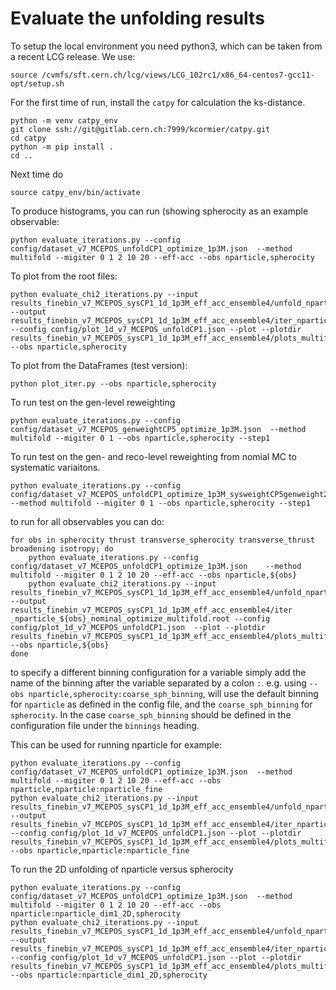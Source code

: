# Evaluate the unfolding results

To setup the local environment you need python3, which can be taken from a recent LCG release. We use:
```
source /cvmfs/sft.cern.ch/lcg/views/LCG_102rc1/x86_64-centos7-gcc11-opt/setup.sh
```
For the first time of run, install the `catpy` for calculation the ks-distance.
```
python -m venv catpy_env
git clone ssh://git@gitlab.cern.ch:7999/kcormier/catpy.git
cd catpy
python -m pip install .
cd ..
```
Next time do
```
source catpy_env/bin/activate
```
To produce histograms, you can run (showing spherocity as an example observable:
```
python evaluate_iterations.py --config config/dataset_v7_MCEPOS_unfoldCP1_optimize_1p3M.json  --method multifold --migiter 0 1 2 10 20 --eff-acc --obs nparticle,spherocity
```
To plot from the root files:
```
python evaluate_chi2_iterations.py --input results_finebin_v7_MCEPOS_sysCP1_1d_1p3M_eff_acc_ensemble4/unfold_nparticle_spherocity_nominal_optimize_multifold.root --output results_finebin_v7_MCEPOS_sysCP1_1d_1p3M_eff_acc_ensemble4/iter_nparticle_spherocity_nominal_optimize_multifold.root --config config/plot_1d_v7_MCEPOS_unfoldCP1.json --plot --plotdir results_finebin_v7_MCEPOS_sysCP1_1d_1p3M_eff_acc_ensemble4/plots_multifold/ --obs nparticle,spherocity
```
To plot from the DataFrames (test version):
```
python plot_iter.py --obs nparticle,spherocity
```
To run test on the gen-level reweighting
```
python evaluate_iterations.py --config config/dataset_v7_MCEPOS_genweightCP5_optimize_1p3M.json  --method multifold --migiter 0 1 --obs nparticle,spherocity --step1
```
To run test on the gen- and reco-level reweighting from nomial MC to systematic variaitons.
```
python evaluate_iterations.py --config config/dataset_v7_MCEPOS_unfoldCP1_optimize_1p3M_sysweightCP5genweight2EPOS.json  --method multifold --migiter 0 1 --obs nparticle,spherocity --step1
```

to run for all observables you can do:

```
for obs in spherocity thrust transverse_spherocity transverse_thrust broadening isotropy; do
    python evaluate_iterations.py --config config/dataset_v7_MCEPOS_unfoldCP1_optimize_1p3M.json    --method multifold --migiter 0 1 2 10 20 --eff-acc --obs nparticle,${obs}
    python evaluate_chi2_iterations.py --input results_finebin_v7_MCEPOS_sysCP1_1d_1p3M_eff_acc_ensemble4/unfold_nparticle_${obs}_nominal_optimize_multifold.root --output results_finebin_v7_MCEPOS_sysCP1_1d_1p3M_eff_acc_ensemble4/iter    _nparticle_${obs}_nominal_optimize_multifold.root --config config/plot_1d_v7_MCEPOS_unfoldCP1.json  --plot --plotdir results_finebin_v7_MCEPOS_sysCP1_1d_1p3M_eff_acc_ensemble4/plots_multifold/ --obs nparticle,${obs}
done
```

to specify a different binning configuration for a variable simply add the name of the binning after the variable separated by a colon `:`. e.g. using `--obs nparticle,spherocity:coarse_sph_binning`, will use the default binning for `nparticle` as defined in the config file, and the `coarse_sph_binning` for `spherocity`. In the case `coarse_sph_binning` should be defined in the configuration file under the `binnings` heading.

This can be used for running nparticle for example:


```
python evaluate_iterations.py --config config/dataset_v7_MCEPOS_unfoldCP1_optimize_1p3M.json  --method multifold --migiter 0 1 2 10 20 --eff-acc --obs nparticle,nparticle:nparticle_fine
python evaluate_chi2_iterations.py --input results_finebin_v7_MCEPOS_sysCP1_1d_1p3M_eff_acc_ensemble4/unfold_nparticle_nparticle_nominal_optimize_multifold.root --output results_finebin_v7_MCEPOS_sysCP1_1d_1p3M_eff_acc_ensemble4/iter_nparticle_nparticle_nominal_optimize_multifold.root --config config/plot_1d_v7_MCEPOS_unfoldCP1.json --plot --plotdir results_finebin_v7_MCEPOS_sysCP1_1d_1p3M_eff_acc_ensemble4/plots_multifold/ --obs nparticle,nparticle:nparticle_fine
```

To run the 2D unfolding of nparticle versus spherocity

```
python evaluate_iterations.py --config config/dataset_v7_MCEPOS_unfoldCP1_optimize_1p3M.json  --method multifold --migiter 0 1 2 10 20 --eff-acc --obs nparticle:nparticle_dim1_2D,spherocity
python evaluate_chi2_iterations.py --input results_finebin_v7_MCEPOS_sysCP1_1d_1p3M_eff_acc_ensemble4/unfold_nparticle_spherocity_nominal_optimize_multifold.root --output results_finebin_v7_MCEPOS_sysCP1_1d_1p3M_eff_acc_ensemble4/iter_nparticle_spherocity_nominal_optimize_multifold.root --config config/plot_1d_v7_MCEPOS_unfoldCP1.json --plot --plotdir results_finebin_v7_MCEPOS_sysCP1_1d_1p3M_eff_acc_ensemble4/plots_multifold/ --obs nparticle:nparticle_dim1_2D,spherocity
```
